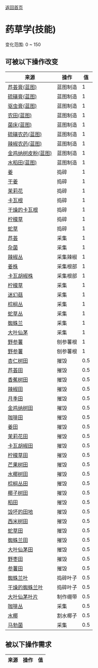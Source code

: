 [返回首页](index.md)  
# 药草学(技能)  
变化范围: 0 ~ 150  
## 可被以下操作改变  
来源  |  操作  |  值  
----  |  ----  |  ----  
[芦荟膏(蓝图)](Bp_AloeGel.md)  |  蓝图制造  |  1  
[硫磺膏(蓝图)](Bp_BrimstoneGel.md)  |  蓝图制造  |  1  
[驱虫膏(蓝图)](Bp_BugRepellent.md)  |  蓝图制造  |  1  
[农田(蓝图)](Bp_CropPlot.md)  |  蓝图制造  |  1  
[菌床(蓝图)](Bp_MushroomBed.md)  |  蓝图制造  |  1  
[硫磺农药(蓝图)](Bp_PesticideBrimstone.md)  |  蓝图制造  |  1  
[辣椒农药(蓝图)](Bp_PesticideChilli.md)  |  蓝图制造  |  1  
[金鸡纳树皮粉(蓝图)](Bp_Quinine.md)  |  蓝图制造  |  1  
[水稻田(蓝图)](Bp_RicePaddy.md)  |  蓝图制造  |  1  
[姜](Ginger.md)  |  捣碎  |  1  
[干姜](GingerDried.md)  |  捣碎  |  1  
[茉莉花](JasmineFlowers.md)  |  捣碎  |  1  
[卡瓦根](KavaRoot.md)  |  捣碎  |  1  
[干燥的卡瓦根](KavaRootDried.md)  |  捣碎  |  1  
[柠檬草](LemongrassStalks.md)  |  捣碎  |  1  
[蛇草](SnakeGrass.md)  |  捣碎  |  1  
[芦荟](AloeVera.md)  |  采集  |  1  
[杂菌](AssortedMushroomsPlant.md)  |  采集  |  1  
[辣椒丛](ChiliPlant.md)  |  采集辣椒  |  1  
[姜株](GingerPlant.md)  |  采集根部  |  1  
[卡瓦胡椒株](KavaPlant.md)  |  采集根部  |  1  
[柠檬草](Lemongrass.md)  |  采集  |  1  
[迷幻菇](MagicMushroomsPlant.md)  |  采集  |  1  
[棕榈丛](PalmBush.md)  |  采集  |  1  
[蛇草丛](SnakegrassPatch.md)  |  采集  |  1  
[蜘蛛兰](SpiderLily.md)  |  采集  |  1  
[大叶仙茅](WeevilLily.md)  |  采集  |  1  
[野参薯](YamPlant.md)  |  刨参薯根  |  1  
[野参薯](YamPlant.md)  |  刨参薯根  |  1  
[杏仁树田](CropPlotAlmondTree.md)  |  摧毁  |  0.5  
[芦荟田](CropPlotAloeVera.md)  |  摧毁  |  0.5  
[香蕉树田](CropPlotBananaTree.md)  |  摧毁  |  0.5  
[辣椒田](CropPlotChilies.md)  |  摧毁  |  0.5  
[月季田](CropPlotChinaRose.md)  |  摧毁  |  0.5  
[金鸡纳树田](CropPlotCinchonaTree.md)  |  摧毁  |  0.5  
[咖啡田](CropPlotCoffee.md)  |  摧毁  |  0.5  
[姜田](CropPlotGinger.md)  |  摧毁  |  0.5  
[茉莉花田](CropPlotJasmine.md)  |  摧毁  |  0.5  
[卡瓦胡椒田](CropPlotKava.md)  |  摧毁  |  0.5  
[柠檬草田](CropPlotLemonGrass.md)  |  摧毁  |  0.5  
[芒果树田](CropPlotMangoTree.md)  |  摧毁  |  0.5  
[水椰树田](CropPlotNipaPalm.md)  |  摧毁  |  0.5  
[棕榈丛田](CropPlotPalmBush.md)  |  摧毁  |  0.5  
[椰子树田](CropPlotPalmTree.md)  |  摧毁  |  0.5  
[稻田](CropPlotRice.md)  |  摧毁  |  0.5  
[毁坏的田地](CropPlotRuined.md)  |  摧毁  |  0.5  
[西米树田](CropPlotSagoPalm.md)  |  摧毁  |  0.5  
[蛇草田](CropPlotSnakeGrass.md)  |  摧毁  |  0.5  
[蜘蛛兰田](CropPlotSpiderLily.md)  |  摧毁  |  0.5  
[大叶仙茅田](CropPlotWeevilLily.md)  |  摧毁  |  0.5  
[野枣田](CropPlotWildJujube.md)  |  摧毁  |  0.5  
[参薯田](CropPlotYam.md)  |  摧毁  |  0.5  
[蜘蛛兰叶](SpiderLilyLeaves.md)  |  捣碎叶子  |  0.5  
[干燥的蜘蛛兰叶](SpiderLilyLeavesDried.md)  |  捣碎叶子  |  0.5  
[大叶仙茅叶片](WeevilLilyLeaves.md)  |  制作绷带  |  0.5  
[咖啡丛](CoffeePlant.md)  |  采集  |  0.5  
[水椰](NipaPalm.md)  |  割水椰子  |  0.5  
[马勃菌](PuffballsPlant.md)  |  采集  |  0.5  
## 被以下操作需求  
来源  |  操作  |  值  
----  |  ----  |  ----  
